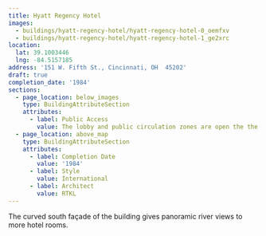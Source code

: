 ```yaml
---
title: Hyatt Regency Hotel
images:
  - buildings/hyatt-regency-hotel/hyatt-regency-hotel-0_oemfxv
  - buildings/hyatt-regency-hotel/hyatt-regency-hotel-1_ge2xrc
location:
  lat: 39.1003446
  lng: -84.5157185
address: '151 W. Fifth St., Cincinnati, OH  45202'
draft: true
completion_date: '1984'
sections:
  - page_location: below_images
    type: BuildingAttributeSection
    attributes:
      - label: Public Access
        value: The lobby and public circulation zones are open the the public.
  - page_location: above_map
    type: BuildingAttributeSection
    attributes:
      - label: Completion Date
        value: '1984'
      - label: Style
        value: International
      - label: Architect
        value: RTKL
---
```


The curved south façade of the building gives panoramic river views to more hotel rooms.
